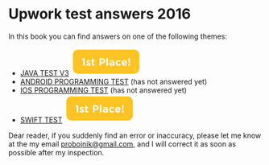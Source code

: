 # Upwork test answers 2016


In this book you can find answers on one of the following themes: 

* [JAVA TEST V3](java_test_v3.md)  ![First place](images/1st_Place.png)  
* [ANDROID PROGRAMMING TEST](android_programming_test.md) (has not answered yet)  
* [IOS PROGRAMMING TEST](ios_programming_test.md) (has not answered yet)  
* [SWIFT TEST](swift_test.md)  ![First place](images/1st_Place.png)  

Dear reader, if you suddenly find an error or inaccuracy, please let me know at the my email probojnik@gmail.com, and I will correct it as soon as possible after my inspection.